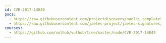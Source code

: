 ```yaml
---
id: CVE-2017-14849
pocs:
  - https://raw.githubusercontent.com/projectdiscovery/nuclei-templates/master/cves/CVE-2017-14849.yaml
  - https://raw.githubusercontent.com/jaeles-project/jaeles-signatures/master/cves/nodejs-path-traversal-cve-2017-14849.yaml
courses:
  - https://github.com/vulhub/vulhub/tree/master/node/CVE-2017-14849
---
```

